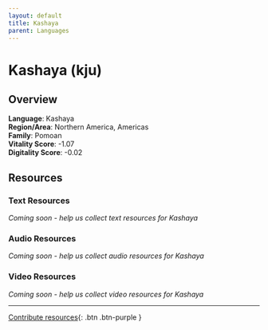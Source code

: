 ```yaml
---
layout: default
title: Kashaya
parent: Languages
---
```


# Kashaya (kju)

## Overview

**Language**: Kashaya  
**Region/Area**: Northern America, Americas  
**Family**: Pomoan  
**Vitality Score**: -1.07  
**Digitality Score**: -0.02  

## Resources

### Text Resources
*Coming soon - help us collect text resources for Kashaya*

### Audio Resources
*Coming soon - help us collect audio resources for Kashaya*

### Video Resources
*Coming soon - help us collect video resources for Kashaya*

---

[Contribute resources](https://fairtrain.github.io/){: .btn .btn-purple }
